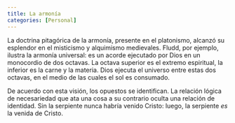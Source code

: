```yaml
---
title: La armonía
categories: [Personal]
---
```


La doctrina pitagórica de la armonía, presente en el platonismo, alcanzó
su esplendor en el misticismo y alquimismo medievales. Fludd, por ejemplo,
ilustra la armonía universal: es un acorde ejecutado por Dios en un monocordio
de dos octavas. La octava superior es el extremo espiritual, la inferior es la
carne y la materia. Dios ejecuta el universo entre estas dos octavas, en el
medio de las cuales el sol es consumado. 

De acuerdo con esta visión, los opuestos se identifican. La relación lógica de
necesariedad que ata una cosa a su contrario oculta una relación de identidad.
Sin la serpiente nunca habría venido Cristo: luego, la serpiente *es* la venida de
Cristo.
